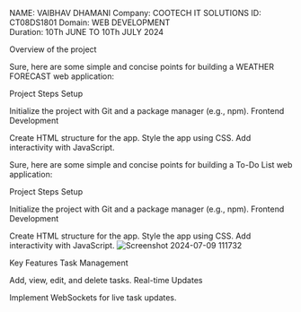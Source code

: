 NAME: VAIBHAV DHAMANI 
Company: COOTECH IT SOLUTIONS 
ID: CT08DS1801 
Domain: WEB DEVELOPMENT  
Duration: 10Th JUNE TO 10Th JULY 2024

Overview of the project

Sure, here are some simple and concise points for building a  WEATHER FORECAST 
 web application:

Project Steps Setup

Initialize the project with Git and a package manager (e.g., npm).
Frontend Development

Create HTML structure for the app. Style the app using CSS. Add interactivity with JavaScript.

Sure, here are some simple and concise points for building a To-Do List web application:

Project Steps Setup

Initialize the project with Git and a package manager (e.g., npm). Frontend Development

Create HTML structure for the app. Style the app using CSS. Add interactivity with JavaScript.
![Screenshot 2024-07-09 111732](https://github.com/Vaibhavdhamani/codtech2/assets/146102180/a10b6a5e-c9d5-407c-b846-c8305469b470)


Key Features Task Management

Add, view, edit, and delete tasks. Real-time Updates

Implement WebSockets for live task updates.
